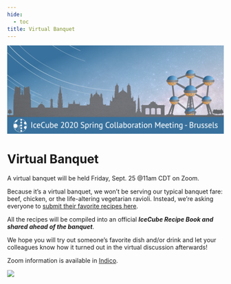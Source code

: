 ```yaml
---
hide:
  - toc
title: Virtual Banquet
---
```


![2020 Spring Virtual Collaboration Meeting](IceCubeMeeting_FinalBanner_v2.png)

# Virtual Banquet

A virtual banquet will be held Friday, Sept. 25 @11am CDT on Zoom.

Because it’s a virtual banquet, we won’t be serving our typical banquet fare: beef, chicken, or the life-altering vegetarian ravioli. Instead, we’re asking everyone to [submit their favorite recipes here](https://forms.gle/3kDgLJuoZzXDdvYH9).

All the recipes will be compiled into an official ***IceCube Recipe Book and shared ahead of the banquet***.

We hope you will try out someone’s favorite dish and/or drink and let your colleagues know how it turned out in the virtual discussion afterwards!

Zoom information is available in [Indico](https://events.icecube.wisc.edu/event/125/sessions/1903/#20200925).

![](2020_IceCube_Fall-Banquet_Invite_A6-01.jpg)
